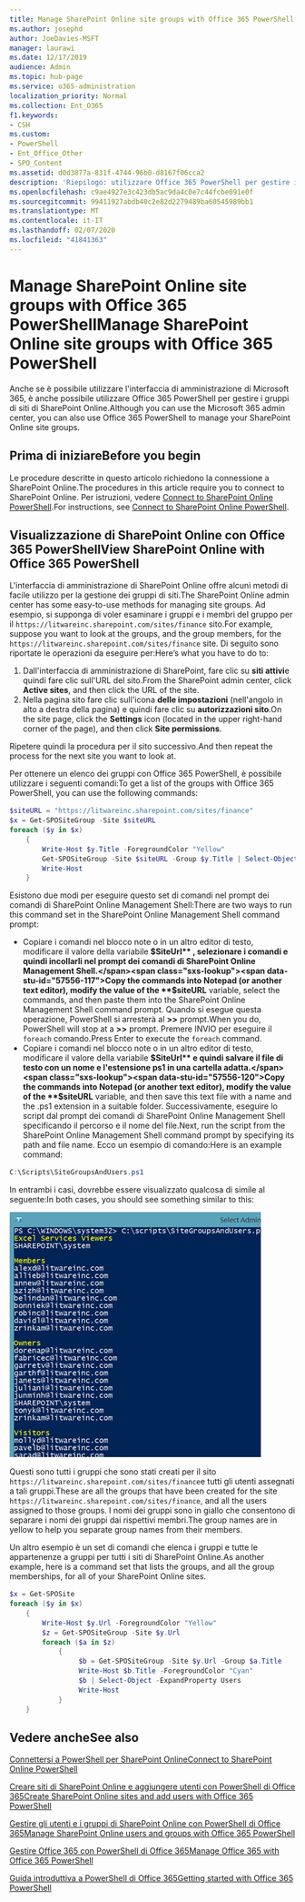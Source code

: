 ```yaml
---
title: Manage SharePoint Online site groups with Office 365 PowerShell
ms.author: josephd
author: JoeDavies-MSFT
manager: laurawi
ms.date: 12/17/2019
audience: Admin
ms.topic: hub-page
ms.service: o365-administration
localization_priority: Normal
ms.collection: Ent_O365
f1.keywords:
- CSH
ms.custom:
- PowerShell
- Ent_Office_Other
- SPO_Content
ms.assetid: d0d3877a-831f-4744-96b0-d8167f06cca2
description: 'Riepilogo: utilizzare Office 365 PowerShell per gestire i gruppi di siti di SharePoint Online.'
ms.openlocfilehash: c9ae4927e3c423db5ac9da4c0e7c44fcbe091e0f
ms.sourcegitcommit: 99411927abdb40c2e82d2279489ba60545989bb1
ms.translationtype: MT
ms.contentlocale: it-IT
ms.lasthandoff: 02/07/2020
ms.locfileid: "41841363"
---
```

# <a name="manage-sharepoint-online-site-groups-with-office-365-powershell"></a><span data-ttu-id="57556-103">Manage SharePoint Online site groups with Office 365 PowerShell</span><span class="sxs-lookup"><span data-stu-id="57556-103">Manage SharePoint Online site groups with Office 365 PowerShell</span></span>

<span data-ttu-id="57556-104">Anche se è possibile utilizzare l'interfaccia di amministrazione di Microsoft 365, è anche possibile utilizzare Office 365 PowerShell per gestire i gruppi di siti di SharePoint Online.</span><span class="sxs-lookup"><span data-stu-id="57556-104">Although you can use the Microsoft 365 admin center, you can also use Office 365 PowerShell to manage your SharePoint Online site groups.</span></span>

## <a name="before-you-begin"></a><span data-ttu-id="57556-105">Prima di iniziare</span><span class="sxs-lookup"><span data-stu-id="57556-105">Before you begin</span></span>

<span data-ttu-id="57556-106">Le procedure descritte in questo articolo richiedono la connessione a SharePoint Online.</span><span class="sxs-lookup"><span data-stu-id="57556-106">The procedures in this article require you to connect to SharePoint Online.</span></span> <span data-ttu-id="57556-107">Per istruzioni, vedere [Connect to SharePoint Online PowerShell](https://docs.microsoft.com/powershell/sharepoint/sharepoint-online/connect-sharepoint-online?view=sharepoint-ps).</span><span class="sxs-lookup"><span data-stu-id="57556-107">For instructions, see [Connect to SharePoint Online PowerShell](https://docs.microsoft.com/powershell/sharepoint/sharepoint-online/connect-sharepoint-online?view=sharepoint-ps).</span></span>

## <a name="view-sharepoint-online-with-office-365-powershell"></a><span data-ttu-id="57556-108">Visualizzazione di SharePoint Online con Office 365 PowerShell</span><span class="sxs-lookup"><span data-stu-id="57556-108">View SharePoint Online with Office 365 PowerShell</span></span>

<span data-ttu-id="57556-109">L'interfaccia di amministrazione di SharePoint Online offre alcuni metodi di facile utilizzo per la gestione dei gruppi di siti.</span><span class="sxs-lookup"><span data-stu-id="57556-109">The SharePoint Online admin center has some easy-to-use methods for managing site groups.</span></span> <span data-ttu-id="57556-110">Ad esempio, si supponga di voler esaminare i gruppi e i membri del gruppo per il `https://litwareinc.sharepoint.com/sites/finance` sito.</span><span class="sxs-lookup"><span data-stu-id="57556-110">For example, suppose you want to look at the groups, and the group members, for the `https://litwareinc.sharepoint.com/sites/finance` site.</span></span> <span data-ttu-id="57556-111">Di seguito sono riportate le operazioni da eseguire per:</span><span class="sxs-lookup"><span data-stu-id="57556-111">Here’s what you have to do to:</span></span>

1. <span data-ttu-id="57556-112">Dall'interfaccia di amministrazione di SharePoint, fare clic su **siti attivi**e quindi fare clic sull'URL del sito.</span><span class="sxs-lookup"><span data-stu-id="57556-112">From the SharePoint admin center, click **Active sites**, and then click the URL of the site.</span></span>
2. <span data-ttu-id="57556-113">Nella pagina sito fare clic sull'icona **delle impostazioni** (nell'angolo in alto a destra della pagina) e quindi fare clic su **autorizzazioni sito**.</span><span class="sxs-lookup"><span data-stu-id="57556-113">On the site page, click the **Settings** icon (located in the upper right-hand corner of the page), and then click **Site permissions**.</span></span>

<span data-ttu-id="57556-114">Ripetere quindi la procedura per il sito successivo.</span><span class="sxs-lookup"><span data-stu-id="57556-114">And then repeat the process for the next site you want to look at.</span></span>

<span data-ttu-id="57556-115">Per ottenere un elenco dei gruppi con Office 365 PowerShell, è possibile utilizzare i seguenti comandi:</span><span class="sxs-lookup"><span data-stu-id="57556-115">To get a list of the groups with Office 365 PowerShell, you can use the following commands:</span></span>

```powershell
$siteURL = "https://litwareinc.sharepoint.com/sites/finance"
$x = Get-SPOSiteGroup -Site $siteURL
foreach ($y in $x)
    {
        Write-Host $y.Title -ForegroundColor "Yellow"
        Get-SPOSiteGroup -Site $siteURL -Group $y.Title | Select-Object -ExpandProperty Users
        Write-Host
    }
```

<span data-ttu-id="57556-116">Esistono due modi per eseguire questo set di comandi nel prompt dei comandi di SharePoint Online Management Shell:</span><span class="sxs-lookup"><span data-stu-id="57556-116">There are two ways to run this command set in the SharePoint Online Management Shell command prompt:</span></span>

- <span data-ttu-id="57556-117">Copiare i comandi nel blocco note o in un altro editor di testo, modificare il valore della variabile **$SiteUrl** , selezionare i comandi e quindi incollarli nel prompt dei comandi di SharePoint Online Management Shell.</span><span class="sxs-lookup"><span data-stu-id="57556-117">Copy the commands into Notepad (or another text editor), modify the value of the **$siteURL** variable, select the commands, and then paste them into the SharePoint Online Management Shell command prompt.</span></span> <span data-ttu-id="57556-118">Quando si esegue questa operazione, PowerShell si arresterà al **>>** prompt.</span><span class="sxs-lookup"><span data-stu-id="57556-118">When you do, PowerShell will stop at a **>>** prompt.</span></span> <span data-ttu-id="57556-119">Premere INVIO per eseguire il `foreach` comando.</span><span class="sxs-lookup"><span data-stu-id="57556-119">Press Enter to execute the `foreach` command.</span></span><br/>
- <span data-ttu-id="57556-120">Copiare i comandi nel blocco note o in un altro editor di testo, modificare il valore della variabile **$SiteUrl** e quindi salvare il file di testo con un nome e l'estensione ps1 in una cartella adatta.</span><span class="sxs-lookup"><span data-stu-id="57556-120">Copy the commands into Notepad (or another text editor), modify the value of the **$siteURL** variable, and then save this text file with a name and the .ps1 extension in a suitable folder.</span></span> <span data-ttu-id="57556-121">Successivamente, eseguire lo script dal prompt dei comandi di SharePoint Online Management Shell specificando il percorso e il nome del file.</span><span class="sxs-lookup"><span data-stu-id="57556-121">Next, run the script from the SharePoint Online Management Shell command prompt by specifying its path and file name.</span></span> <span data-ttu-id="57556-122">Ecco un esempio di comando:</span><span class="sxs-lookup"><span data-stu-id="57556-122">Here is an example command:</span></span>

```powershell
C:\Scripts\SiteGroupsAndUsers.ps1
```

<span data-ttu-id="57556-123">In entrambi i casi, dovrebbe essere visualizzato qualcosa di simile al seguente:</span><span class="sxs-lookup"><span data-stu-id="57556-123">In both cases, you should see something similar to this:</span></span>

![Gruppi di siti di SharePoint Online](media/SPO-site-groups.png)

<span data-ttu-id="57556-125">Questi sono tutti i gruppi che sono stati creati per il sito `https://litwareinc.sharepoint.com/sites/finance`e tutti gli utenti assegnati a tali gruppi.</span><span class="sxs-lookup"><span data-stu-id="57556-125">These are all the groups that have been created for the site `https://litwareinc.sharepoint.com/sites/finance`, and all the users assigned to those groups.</span></span> <span data-ttu-id="57556-126">I nomi dei gruppi sono in giallo che consentono di separare i nomi dei gruppi dai rispettivi membri.</span><span class="sxs-lookup"><span data-stu-id="57556-126">The group names are in yellow to help you separate group names from their members.</span></span>

<span data-ttu-id="57556-127">Un altro esempio è un set di comandi che elenca i gruppi e tutte le appartenenze a gruppi per tutti i siti di SharePoint Online.</span><span class="sxs-lookup"><span data-stu-id="57556-127">As another example, here is a command set that lists the groups, and all the group memberships, for all of your SharePoint Online sites.</span></span>

```powershell
$x = Get-SPOSite
foreach ($y in $x)
    {
        Write-Host $y.Url -ForegroundColor "Yellow"
        $z = Get-SPOSiteGroup -Site $y.Url
        foreach ($a in $z)
            {
                 $b = Get-SPOSiteGroup -Site $y.Url -Group $a.Title 
                 Write-Host $b.Title -ForegroundColor "Cyan"
                 $b | Select-Object -ExpandProperty Users
                 Write-Host
            }
    }
```
    
## <a name="see-also"></a><span data-ttu-id="57556-128">Vedere anche</span><span class="sxs-lookup"><span data-stu-id="57556-128">See also</span></span>

[<span data-ttu-id="57556-129">Connettersi a PowerShell per SharePoint Online</span><span class="sxs-lookup"><span data-stu-id="57556-129">Connect to SharePoint Online PowerShell</span></span>](https://docs.microsoft.com/powershell/sharepoint/sharepoint-online/connect-sharepoint-online?view=sharepoint-ps)

[<span data-ttu-id="57556-130">Creare siti di SharePoint Online e aggiungere utenti con PowerShell di Office 365</span><span class="sxs-lookup"><span data-stu-id="57556-130">Create SharePoint Online sites and add users with Office 365 PowerShell</span></span>](create-sharepoint-sites-and-add-users-with-powershell.md)

[<span data-ttu-id="57556-131">Gestire gli utenti e i gruppi di SharePoint Online con PowerShell di Office 365</span><span class="sxs-lookup"><span data-stu-id="57556-131">Manage SharePoint Online users and groups with Office 365 PowerShell</span></span>](manage-sharepoint-users-and-groups-with-powershell.md)

[<span data-ttu-id="57556-132">Gestire Office 365 con PowerShell di Office 365</span><span class="sxs-lookup"><span data-stu-id="57556-132">Manage Office 365 with Office 365 PowerShell</span></span>](manage-office-365-with-office-365-powershell.md)
  
[<span data-ttu-id="57556-133">Guida introduttiva a PowerShell di Office 365</span><span class="sxs-lookup"><span data-stu-id="57556-133">Getting started with Office 365 PowerShell</span></span>](getting-started-with-office-365-powershell.md)

